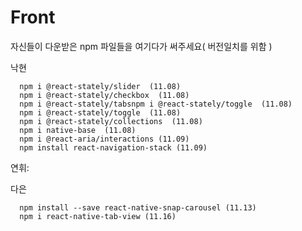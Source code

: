 # Front

자신들이 다운받은 npm 파일들을 여기다가 써주세요( 버전일치를 위함 )

낙현

      npm i @react-stately/slider  (11.08)
      npm i @react-stately/checkbox  (11.08)
      npm i @react-stately/tabsnpm i @react-stately/toggle  (11.08)
      npm i @react-stately/toggle  (11.08)
      npm i @react-stately/collections  (11.08)
      npm i native-base  (11.08)
      npm i @react-aria/interactions (11.09)
      npm install react-navigation-stack (11.09)
연휘: 


다은

      npm install --save react-native-snap-carousel (11.13)
      npm i react-native-tab-view (11.16)

